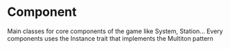 # Component

Main classes for core components of the game like System, Station...
Every components uses the Instance trait that implements the Multiton pattern
